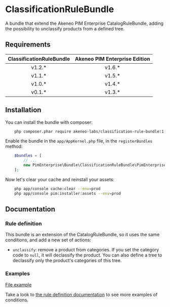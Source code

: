 # ClassificationRuleBundle

A bundle that extend the Akeneo PIM Enterprise CatalogRuleBundle, adding the possibility to unclassify products from a defined tree.


## Requirements

| ClassificationRuleBundle | Akeneo PIM Enterprise Edition |
|:------------------------:|:-----------------------------:|
| v1.2.*                   | v1.6.*                        |
| v1.1.*                   | v1.5.*                        |
| v1.0.*                   | v1.4.*                        |
| v0.1.*                   | v1.3.*                        |


## Installation

You can install the bundle with composer:

```bash
    php composer.phar require akeneo-labs/classification-rule-bundle:1.2.*
```

Enable the bundle in the `app/AppKernel.php` file, in the `registerBundles` method:

```php
    $bundles = [
        // ...
        new PimEnterprise\Bundle\ClassificationRuleBundle\PimEnterpriseClassificationRuleBundle(),
    ];
```

Now let's clear your cache and reinstall your assets:

```bash
    php app/console cache:clear --env=prod
    php app/console pim:installer:assets --env=prod
```

## Documentation

### Rule definition

This bundle is an extension of the CatalogRuleBundle, so it uses the same conditions, and add a new set of actions:

* `unclassify`: remove a product from categories.
If you set the category code to `null`, it will declassify the product.
You can also define a tree to declassify only the product's categories of this tree.

### Examples

[File example](Resources/doc/rules.yml)

Take a look to [the rule definition documentation](http://docs.akeneo.com/latest/cookbook/rule/general_information_on_rule_format.html?highlight=rule%20definition) to see more examples of conditions.
